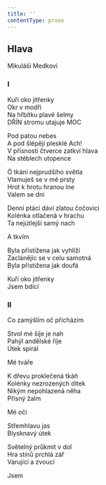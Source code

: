 ```yaml
---
title: ''
contentType: prose
---
```


## Hlava

Mikuláši Medkovi

### I

Kuří oko jitřenky  
Okr v modři  
Na hřbítku plavé šelmy  
DŘÍN stromu utajuje MOC

Pod patou nebes  
A pod šlépějí plesklé Ach!  
V přísnosti čtverce zatkví hlava  
Na stéblech utopence

Ó tkáni nejprudšího světla  
Vlamuješ se v mé prsty  
Hrot k hrotu hranou lne  
Valem se dní

Denní ptáci dáví zlatou čočovici  
Kolénka otlačená v hrachu  
Ta nejútlejší samý nach

A tkvím

Byla přistižena jak vyhlíží  
Zaclánějíc se v celu samotná  
Byla přistižena jak doufá

Kuří oko jitřenky  
Jsem bdící

### II

Co zamýšlím oč přicházím

Stvol mé šíje je nah  
Pahýl andělské říje  
Útek spirál

Mé tváře

K dřevu proklečená tkáň  
Kolénky nezrozených dítek  
Nikým nepohlazená něha  
Přísný žalm

Mé oči

Střemhlavu jas  
Blysknavý útek

Světelný průkmit v dol  
Hra stínů prchlá zář  
Varující a zvoucí

Jsem
